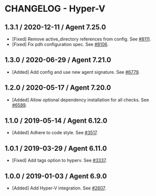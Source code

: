 # CHANGELOG - Hyper-V

## 1.3.1 / 2020-12-11 / Agent 7.25.0

* [Fixed] Remove active_directory references from config. See [#8111](https://github.com/DataDog/integrations-core/pull/8111).
* [Fixed] Fix pdh configuration spec. See [#8106](https://github.com/DataDog/integrations-core/pull/8106).

## 1.3.0 / 2020-06-29 / Agent 7.21.0

* [Added] Add config and use new agent signature. See [#6779](https://github.com/DataDog/integrations-core/pull/6779).

## 1.2.0 / 2020-05-17 / Agent 7.20.0

* [Added] Allow optional dependency installation for all checks. See [#6589](https://github.com/DataDog/integrations-core/pull/6589).

## 1.1.0 / 2019-05-14 / Agent 6.12.0

* [Added] Adhere to code style. See [#3517](https://github.com/DataDog/integrations-core/pull/3517).

## 1.0.1 / 2019-03-29 / Agent 6.11.0

* [Fixed] Add tags option to hyperv. See [#3337](https://github.com/DataDog/integrations-core/pull/3337).

## 1.0.0 / 2019-01-03 / Agent 6.9.0

* [Added] Add Hyper-V integration. See [#2607][1].

[1]: https://github.com/DataDog/integrations-core/pull/2607
